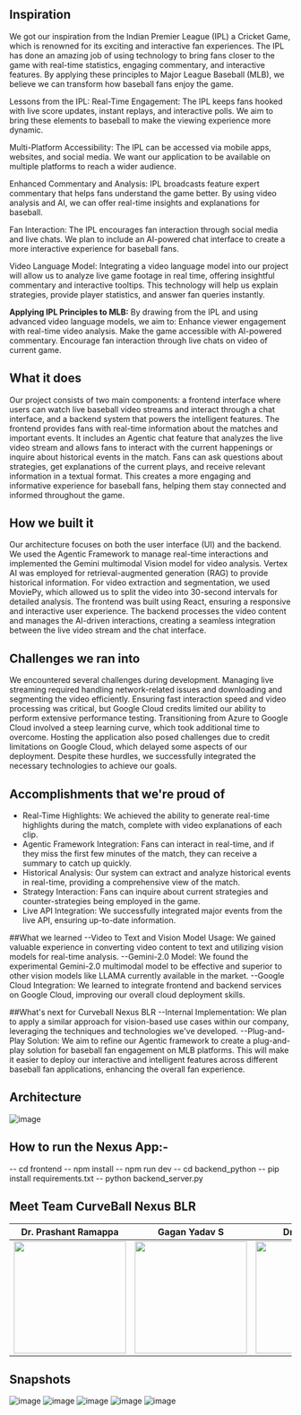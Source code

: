 ## Inspiration
We got our inspiration from the Indian Premier League (IPL) a Cricket Game, which is renowned for its exciting and interactive fan experiences. The IPL has done an amazing job of using technology to bring fans closer to the game with real-time statistics, engaging commentary, and interactive features. By applying these principles to Major League Baseball (MLB), we believe we can transform how baseball fans enjoy the game.
 
Lessons from the IPL:
Real-Time Engagement:
The IPL keeps fans hooked with live score updates, instant replays, and interactive polls. We aim to bring these elements to baseball to make the viewing experience more dynamic.
 
Multi-Platform Accessibility:
The IPL can be accessed via mobile apps, websites, and social media. We want our application to be available on multiple platforms to reach a wider audience.
 
Enhanced Commentary and Analysis:
IPL broadcasts feature expert commentary that helps fans understand the game better. By using video analysis and AI, we can offer real-time insights and explanations for baseball.
 
Fan Interaction:
The IPL encourages fan interaction through social media and live chats. We plan to include an AI-powered chat interface to create a more interactive experience for baseball fans.
 
Video Language Model:
Integrating a video language model into our project will allow us to analyze live game footage in real time, offering insightful commentary and interactive tooltips. This technology will help us explain strategies, provide player statistics, and answer fan queries instantly.
 
**Applying IPL Principles to MLB:**
By drawing from the IPL and using advanced video language models, we aim to:
Enhance viewer engagement with real-time video analysis.
Make the game accessible with AI-powered commentary.
Encourage fan interaction through live chats on video of current game.
 
## What it does
Our project consists of two main components: a frontend interface where users can watch live baseball video streams and interact through a chat interface, and a backend system that powers the intelligent features. The frontend provides fans with real-time information about the matches and important events. It includes an Agentic chat feature that analyzes the live video stream and allows fans to interact with the current happenings or inquire about historical events in the match. Fans can ask questions about strategies, get explanations of the current plays, and receive relevant information in a textual format. This creates a more engaging and informative experience for baseball fans, helping them stay connected and informed throughout the game.
 
## How we built it
Our architecture focuses on both the user interface (UI) and the backend. We used the Agentic Framework to manage real-time interactions and implemented the Gemini multimodal Vision model for video analysis. Vertex AI was employed for retrieval-augmented generation (RAG) to provide historical information. For video extraction and segmentation, we used MoviePy, which allowed us to split the video into 30-second intervals for detailed analysis. The frontend was built using React, ensuring a responsive and interactive user experience. The backend processes the video content and manages the AI-driven interactions, creating a seamless integration between the live video stream and the chat interface.
 
## Challenges we ran into
We encountered several challenges during development. Managing live streaming required handling network-related issues and downloading and segmenting the video efficiently. Ensuring fast interaction speed and video processing was critical, but Google Cloud credits limited our ability to perform extensive performance testing. Transitioning from Azure to Google Cloud involved a steep learning curve, which took additional time to overcome. Hosting the application also posed challenges due to credit limitations on Google Cloud, which delayed some aspects of our deployment. Despite these hurdles, we successfully integrated the necessary technologies to achieve our goals.
 
## Accomplishments that we're proud of
- Real-Time Highlights: We achieved the ability to generate real-time highlights during the match, complete with video explanations of each clip.
- Agentic Framework Integration: Fans can interact in real-time, and if they miss the first few minutes of the match, they can receive a summary to catch up quickly.
- Historical Analysis: Our system can extract and analyze historical events in real-time, providing a comprehensive view of the match.
- Strategy Interaction: Fans can inquire about current strategies and counter-strategies being employed in the game.
- Live API Integration: We successfully integrated major events from the live API, ensuring up-to-date information.
 
##What we learned
--Video to Text and Vision Model Usage: We gained valuable experience in converting video content to text and utilizing vision models for real-time analysis.
--Gemini-2.0 Model: We found the experimental Gemini-2.0 multimodal model to be effective and superior to other vision models like LLAMA currently available in the market.
--Google Cloud Integration: We learned to integrate frontend and backend services on Google Cloud, improving our overall cloud deployment skills.
 
##What's next for Curveball Nexus BLR
--Internal Implementation: We plan to apply a similar approach for vision-based use cases within our company, leveraging the techniques and technologies we've developed.
--Plug-and-Play Solution: We aim to refine our Agentic framework to create a plug-and-play solution for baseball fan engagement on MLB platforms. This will make it easier to deploy our interactive and intelligent features across different baseball fan applications, enhancing the overall fan experience.

## Architecture
![image](https://github.com/user-attachments/assets/cee78679-03cd-420d-a091-c473856a2867)

## How to run the Nexus App:-
-- cd frontend
-- npm install
-- npm run dev
-- cd backend_python
-- pip install requirements.txt
-- python backend_server.py

## Meet Team CurveBall Nexus BLR
| Dr. Prashant Ramappa | Gagan Yadav S | Druva Hegde | Himanshu Nanda |
|:---:|:---:|:---:|:---:|
| <img src="https://github.com/user-attachments/assets/93f728f4-3eea-4ee8-9ae6-1ba5bf4a99e8" width="200" height="200" style="object-fit:cover;"> | <img src="https://github-production-user-asset-6210df.s3.amazonaws.com/69206689/409558018-775556aa-2618-4068-a2ec-5ad9630e9303.jpg?X-Amz-Algorithm=AWS4-HMAC-SHA256&X-Amz-Credential=AKIAVCODYLSA53PQK4ZA%2F20250204%2Fus-east-1%2Fs3%2Faws4_request&X-Amz-Date=20250204T130758Z&X-Amz-Expires=300&X-Amz-Signature=0fb93d136fe833884244bfafc19d86d6f75c0177834465d6e4cb6a3392eff4dd&X-Amz-SignedHeaders=host" width="200" height="200" style="object-fit:cover;"> | <img src="https://github.com/user-attachments/assets/7143b896-35b8-4eb8-a945-4cf4a7214549" width="200" height="200" style="object-fit:cover;"> | <img src="https://github.com/user-attachments/assets/7ac098d8-518d-49e9-b291-b70fa74c5fba" width="200" height="200" style="object-fit:cover;"> |


## Snapshots
![image](https://github.com/user-attachments/assets/b320204d-3097-4873-a693-69691d33c860)
![image](https://github.com/user-attachments/assets/3c3931eb-c9f1-471d-81fb-a98a5815c091)
![image](https://github.com/user-attachments/assets/ce09500b-625a-4874-a60b-95631cbd40ec)
![image](https://github.com/user-attachments/assets/4e469be8-7939-4567-aed0-9dce118fb0bd)
![image](https://github.com/user-attachments/assets/f8c6ddb2-922f-4627-a9db-9356c9131090)








